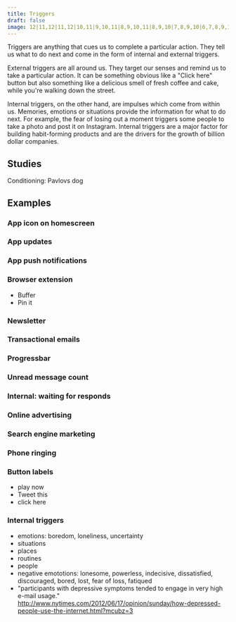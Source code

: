 ```yaml
---
title: Triggers
draft: false
image: 12|11,12|11,12|10,11|9,10,11|8,9,10,11|8,9,10|7,8,9,10|6,7,8,9,10,11,12,13,14,15,16,17|5,6,7,8,9,10,11,12,13,14,15,16|5,6,7,8,9,10,11,12,13,14,15,16|4,5,6,7,8,9,10,11,12,13,14,15|11,12,13,14|11,12,13|10,11,12,13|10,11,12|10,11|9,10|9,10|9
---
```


Triggers are anything that cues us to complete a particular action. They tell us what to do next and come in the form of internal and external triggers.

External triggers are all around us. They target our senses and remind us to take a particular action. It can be something obvious like a "Click here" button but also something like a delicious smell of fresh coffee and cake, while you're walking down the street.

Internal triggers, on the other hand, are impulses which come from within us. Memories, emotions or situations provide the information for what to do next. For example, the fear of losing out a moment triggers some people to take a photo and post it on Instagram. Internal triggers are a major factor for building habit-forming products and are the drivers for the growth of billion dollar companies.


## Studies

Conditioning: Pavlovs dog


## Examples

### App icon on homescreen

### App updates

### App push notifications

### Browser extension
- Buffer
- Pin it

### Newsletter

### Transactional emails

### Progressbar

### Unread message count

### Internal: waiting for responds

### Online advertising

### Search engine marketing

### Phone ringing

### Button labels
- play now
- Tweet this
- click here

### Internal triggers
- emotions: boredom, loneliness, uncertainty
- situations
- places
- routines
- people
- negative emototions: lonesome, powerless, indecisive, dissatisfied, discouraged, bored, lost, fear of loss, fatiqued
- "participants with depressive symptoms tended to engage in very high e-mail usage." http://www.nytimes.com/2012/06/17/opinion/sunday/how-depressed-people-use-the-internet.html?mcubz=3